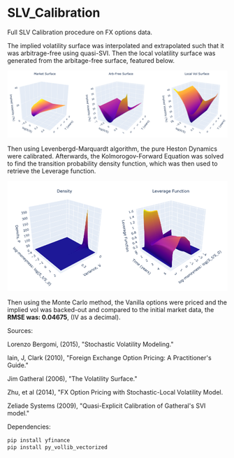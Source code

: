 # SLV_Calibration

Full SLV Calibration procedure on FX options data.

The implied volatility surface was interpolated and extrapolated such that it was arbitrage-free using quasi-SVI. Then the local volatility surface was generated from the arbitage-free surface, featured below.


![My Image](local_arb_free_surface.png)


Then using Levenbergd-Marquardt algorithm, the pure Heston Dynamics were calibrated. Afterwards, the Kolmorogov-Forward Equation was solved to find the transition probability density function, which was then used to retrieve the Leverage function. 


![My Image](LEV.png)

Then using the Monte Carlo method, the Vanilla options were priced and the implied vol was backed-out and compared to the initial market data, the **RMSE was: 0.04675**, (IV as a decimal).

Sources:

Lorenzo Bergomi, (2015), "Stochastic Volatility Modeling." 

Iain, J, Clark (2010), "Foreign Exchange Option Pricing: A Practitioner's Guide."

Jim Gatheral (2006), "The Volatility Surface."

Zhu, et al (2014), "FX Option Pricing with Stochastic-Local Volatility Model. 

Zeliade Systems (2009), "Quasi-Explicit Calibration of Gatheral's SVI model."

Dependencies:
```
pip install yfinance
pip install py_vollib_vectorized
```
